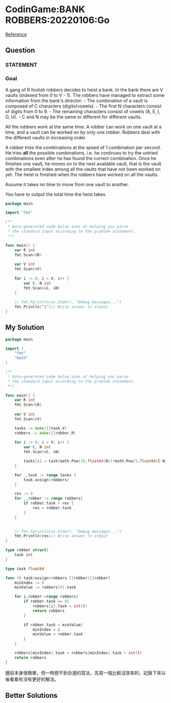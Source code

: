

# CodinGame:BANK ROBBERS:20220106:Go

[Reference](https://www.codingame.com/training/easy/bank-robbers)

## Question

### STATEMENT

###  Goal

A gang of R foolish robbers decides to heist a bank. In the bank there are V vaults (indexed from 0 to V - 1). The robbers have managed to extract some information from the bank's director:
\- The combination of a vault is composed of C characters (digits/vowels).
\- The first N characters consist of digits from 0 to 9.
\- The remaining characters consist of vowels (A, E, I, O, U).
\- C and N may be the same or different for different vaults.

All the robbers work at the same time. A robber can work on one vault at a time, and a vault can be worked on by only one robber. Robbers deal with the different vaults in increasing order.

A robber tries the combinations at the speed of 1 combination per second. He tries **all** the possible combinations, i.e. he continues to try the untried combinations even after he has found the correct combination. Once he finishes one vault, he moves on to the next available vault, that is the vault with the smallest index among all the vaults that have not been worked on yet. The heist is finished when the robbers have worked on all the vaults.

Assume it takes no time to move from one vault to another.

You have to output the total time the heist takes.



```go
package main

import "fmt"

/**
 * Auto-generated code below aims at helping you parse
 * the standard input according to the problem statement.
 **/

func main() {
    var R int
    fmt.Scan(&R)
    
    var V int
    fmt.Scan(&V)
    
    for i := 0; i < V; i++ {
        var C, N int
        fmt.Scan(&C, &N)
    }
    
    // fmt.Fprintln(os.Stderr, "Debug messages...")
    fmt.Println("1")// Write answer to stdout
}
```



## My Solution

```go
package main

import (
    "fmt"
    "math"
)

/**
 * Auto-generated code below aims at helping you parse
 * the standard input according to the problem statement.
 **/

func main() {
    var R int
    fmt.Scan(&R)
    
    var V int
    fmt.Scan(&V)

    tasks := make([]task,V)
    robbers := make([]robber,R)
    
    for i := 0; i < V; i++ {
        var C, N int
        fmt.Scan(&C, &N)

        tasks[i] = task(math.Pow(10,float64(N))*math.Pow(5,float64(C-N)))
    }

    for _,task := range tasks {
        task.assign(robbers)
    }

    res := 0
    for _,robber := range robbers{
        if robber.task > res {
            res = robber.task
        }
    }

    
    // fmt.Fprintln(os.Stderr, "Debug messages...")
    fmt.Println(res)// Write answer to stdout
}

type robber struct{
    task int
}

type task float64

func (t task)assign(robbers []robber)[]robber{
    minIndex := 0
    minValue := robbers[0].task

    for i,robber:=range robbers{
        if robber.task == 0{
            robbers[i].task = int(t)
            return robbers
        }

        if robber.task < minValue{
            minIndex = i
            minValue = robber.task
        }
    }

    robbers[minIndex].task = robbers[minIndex].task + int(t)
    return robbers
}
```

題目本身很簡單，但一時想不到合適的寫法，先寫一個比較沒效率的，記錄下來以後看看有沒有更好的解法。

## Better Solutions

